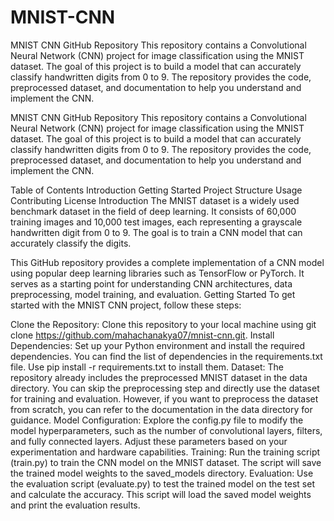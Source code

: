 # MNIST-CNN
MNIST CNN GitHub Repository
This repository contains a Convolutional Neural Network (CNN) project for image classification using the MNIST dataset. The goal of this project is to build a model that can accurately classify handwritten digits from 0 to 9. The repository provides the code, preprocessed dataset, and documentation to help you understand and implement the CNN.


MNIST CNN GitHub Repository
This repository contains a Convolutional Neural Network (CNN) project for image classification using the MNIST dataset. The goal of this project is to build a model that can accurately classify handwritten digits from 0 to 9. The repository provides the code, preprocessed dataset, and documentation to help you understand and implement the CNN.

Table of Contents
Introduction
Getting Started
Project Structure
Usage
Contributing
License
Introduction
The MNIST dataset is a widely used benchmark dataset in the field of deep learning. It consists of 60,000 training images and 10,000 test images, each representing a grayscale handwritten digit from 0 to 9. The goal is to train a CNN model that can accurately classify the digits.

This GitHub repository provides a complete implementation of a CNN model using popular deep learning libraries such as TensorFlow or PyTorch. It serves as a starting point for understanding CNN architectures, data preprocessing, model training, and evaluation.
Getting Started
To get started with the MNIST CNN project, follow these steps:

Clone the Repository: Clone this repository to your local machine using git clone https://github.com/mahachanakya07/mnist-cnn.git.
Install Dependencies: Set up your Python environment and install the required dependencies. You can find the list of dependencies in the requirements.txt file. Use pip install -r requirements.txt to install them.
Dataset: The repository already includes the preprocessed MNIST dataset in the data directory. You can skip the preprocessing step and directly use the dataset for training and evaluation. However, if you want to preprocess the dataset from scratch, you can refer to the documentation in the data directory for guidance.
Model Configuration: Explore the config.py file to modify the model hyperparameters, such as the number of convolutional layers, filters, and fully connected layers. Adjust these parameters based on your experimentation and hardware capabilities.
Training: Run the training script (train.py) to train the CNN model on the MNIST dataset. The script will save the trained model weights to the saved_models directory.
Evaluation: Use the evaluation script (evaluate.py) to test the trained model on the test set and calculate the accuracy. This script will load the saved model weights and print the evaluation results.
